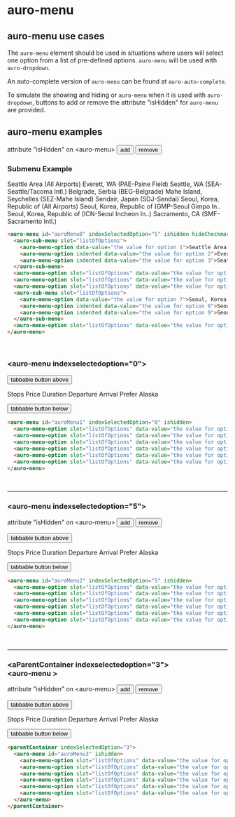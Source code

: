 # auro-menu

## auro-menu use cases

The `auro-menu` element should be used in situations where users will select one option from a list of pre-defined options.
`auro-menu` will be used with `auro-dropdown`.

An auto-complete version of `auro-menu` can be found at `auro-auto-complete`.

To simulate the showing and hiding or `auro-menu` when it is used with `auro-dropdown`, buttons to add or remove the attribute "isHidden" for `auro-menu` are provided.

## auro-menu examples

<div class="actions">
<span>attribute "isHidden" on &lt;auro-menu&gt;</span>
<button class="attributeChangeButton" onclick="addAttributeIsHidden('auroMenu1')" tabindex="-1">add</button>
<button class="attributeChangeButton" onclick="removeAttributeIsHidden('auroMenu1')" tabindex="-1">remove</button>
</div>

### Submenu Example
<div class="exampleWrapper">
  <auro-menu id="auroMenu0" indexSelectedOption="5" ishidden hideCheckmark>
    <auro-sub-menu slot="listOfOptions">
      <auro-menu-option data-value="the value for option 1">Seattle Area (All Airports)</auro-menu-option>
      <auro-menu-option indented data-value="the value for option 2">Everett, WA (PAE-Paine Field)</auro-menu-option>
      <auro-menu-option indented data-value="the value for option 3">Seattle, WA (SEA-Seattle/Tacoma Intl.)</auro-menu-option>
    </auro-sub-menu>
    <auro-menu-option slot="listOfOptions" data-value="the value for option 4">Belgrade, Serbia (BEG-Belgrade)</auro-menu-option>
    <auro-menu-option slot="listOfOptions" data-value="the value for option 5">Mahe Island, Seychelles (SEZ-Mahe Island)</auro-menu-option>
    <auro-menu-option slot="listOfOptions" data-value="the value for option 6">Sendair, Japan (SDJ-Sendai)</auro-menu-option>
    <auro-sub-menu slot="listOfOptions">
      <auro-menu-option data-value="the value for option 7">Seoul, Korea, Republic of (All Airports)</auro-menu-option>
      <auro-menu-option indented data-value="the value for option 8">Seoul, Korea, Republic of (GMP-Seoul Gimpo In..</auro-menu-option>
      <auro-menu-option indented data-value="the value for option 9">Seoul, Korea, Republic of (ICN-Seoul Incheon In..)</auro-menu-option>
    </auro-sub-menu>
    <auro-menu-option slot="listOfOptions" data-value="the value for option 9">Sacramento, CA (SMF-Sacramento Intl.)</auro-menu-option>
  </auro-menu>
</div>

<auro-accordion lowProfile justifyRight>

  ```html
  <auro-menu id="auroMenu0" indexSelectedOption="5" ishidden hideCheckmark>
    <auro-sub-menu slot="listOfOptions">
      <auro-menu-option data-value="the value for option 1">Seattle Area (All Airports)</auro-menu-option>
      <auro-menu-option indented data-value="the value for option 2">Everett, WA (PAE-Paine Field)</auro-menu-option>
      <auro-menu-option indented data-value="the value for option 3">Seattle, WA (SEA-Seattle/Tacoma Intl.)</auro-menu-option>
    </auro-sub-menu>
    <auro-menu-option slot="listOfOptions" data-value="the value for option 4">Belgrade, Serbia (BEG-Belgrade)</auro-menu-option>
    <auro-menu-option slot="listOfOptions" data-value="the value for option 5">Mahe Island, Seychelles (SEZ-Mahe Island)</auro-menu-option>
    <auro-menu-option slot="listOfOptions" data-value="the value for option 6">Sendair, Japan (SDJ-Sendai)</auro-menu-option>
    <auro-sub-menu slot="listOfOptions">
      <auro-menu-option data-value="the value for option 7">Seoul, Korea, Republic of (All Airports)</auro-menu-option>
      <auro-menu-option indented data-value="the value for option 8">Seoul, Korea, Republic of (GMP-Seoul Gimpo In..</auro-menu-option>
      <auro-menu-option indented data-value="the value for option 9">Seoul, Korea, Republic of (ICN-Seoul Incheon In..)</auro-menu-option>
    </auro-sub-menu>
    <auro-menu-option slot="listOfOptions" data-value="the value for option 9">Sacramento, CA (SMF-Sacramento Intl.)</auro-menu-option>
  </auro-menu>
  ```

</auro-accordion>

<br/>

### &lt;auro-menu indexselectedoption="0"&gt;

<div class="exampleWrapper">

  <button id="tabbableButtonAbove" class="tabbableButton" tabindex="0">tabbable button above</button>

  <auro-menu id="auroMenu1" indexSelectedOption="0" ishidden>
    <auro-menu-option slot="listOfOptions" data-value="the value for option 1">Stops</auro-menu-option>
    <auro-menu-option slot="listOfOptions" data-value="the value for option 2">Price</auro-menu-option>
    <auro-menu-option slot="listOfOptions" data-value="the value for option 3">Duration</auro-menu-option>
    <auro-menu-option slot="listOfOptions" data-value="the value for option 4">Departure</auro-menu-option>
    <auro-menu-option slot="listOfOptions" data-value="the value for option 5">Arrival</auro-menu-option>
    <auro-menu-option slot="listOfOptions" data-value="the value for option 6">Prefer Alaska</auro-menu-option>
  </auro-menu>

  <button id="tabbableButtonBelow" class="tabbableButton" tabindex tabindex="0">tabbable button below</button>

</div>

<auro-accordion lowProfile justifyRight>

  ```html
  <auro-menu id="auroMenu1" indexSelectedOption="0" ishidden>
    <auro-menu-option slot="listOfOptions" data-value="the value for option 1">Stops</auro-menu-option>
    <auro-menu-option slot="listOfOptions" data-value="the value for option 2">Price</auro-menu-option>
    <auro-menu-option slot="listOfOptions" data-value="the value for option 3">Duration</auro-menu-option>
    <auro-menu-option slot="listOfOptions" data-value="the value for option 4">Departure</auro-menu-option>
    <auro-menu-option slot="listOfOptions" data-value="the value for option 5">Arrival</auro-menu-option>
    <auro-menu-option slot="listOfOptions" data-value="the value for option 6">Prefer Alaska</auro-menu-option>
  </auro-menu>
  ```

</auro-accordion>

<br/>

***

### &lt;auro-menu indexselectedoption="5"&gt;

<div class="actions">
<span>attribute "isHidden" on &lt;auro-menu&gt;</span>
<button class="attributeChangeButton" onclick="addAttributeIsHidden('auroMenu2')" tabindex="-1">add</button>
<button class="attributeChangeButton" onclick="removeAttributeIsHidden('auroMenu2')" tabindex="-1">remove</button>
</div>

<div class="exampleWrapper">

  <button id="tabbableButtonAbove" class="tabbableButton" tabindex tabindex="0">tabbable button above</button>

  <auro-menu id="auroMenu2" indexSelectedOption="5" ishidden>
    <auro-menu-option slot="listOfOptions" data-value="the value for option 1">Stops</auro-menu-option>
    <auro-menu-option slot="listOfOptions" data-value="the value for option 2">Price</auro-menu-option>
    <auro-menu-option slot="listOfOptions" data-value="the value for option 3">Duration</auro-menu-option>
    <auro-menu-option slot="listOfOptions" data-value="the value for option 4">Departure</auro-menu-option>
    <auro-menu-option slot="listOfOptions" data-value="the value for option 5">Arrival</auro-menu-option>
    <auro-menu-option slot="listOfOptions" data-value="the value for option 6">Prefer Alaska</auro-menu-option>
  </auro-menu>

  <button id="tabbableButtonBelow" class="tabbableButton" tabindex tabindex="0">tabbable button below</button>

</div>

<auro-accordion lowProfile justifyRight>

  ```html
  <auro-menu id="auroMenu2" indexSelectedOption="5" ishidden>
    <auro-menu-option slot="listOfOptions" data-value="the value for option 1">Stops</auro-menu-option>
    <auro-menu-option slot="listOfOptions" data-value="the value for option 2">Price</auro-menu-option>
    <auro-menu-option slot="listOfOptions" data-value="the value for option 3">Duration</auro-menu-option>
    <auro-menu-option slot="listOfOptions" data-value="the value for option 4">Departure</auro-menu-option>
    <auro-menu-option slot="listOfOptions" data-value="the value for option 5">Arrival</auro-menu-option>
    <auro-menu-option slot="listOfOptions" data-value="the value for option 6">Prefer Alaska</auro-menu-option>
  </auro-menu>
  ```

</auro-accordion>

<br/>

***

### &lt;aParentContainer indexselectedoption="3"&gt;<br/>&lt;auro-menu &gt;

<div class="actions">
<span>attribute "isHidden" on &lt;auro-menu&gt;</span>
<button class="attributeChangeButton" onclick="addAttributeIsHidden('auroMenu3')" tabindex="-1">add</button>
<button class="attributeChangeButton" onclick="removeAttributeIsHidden('auroMenu3')" tabindex="-1">remove</button>
</div>

<div class="exampleWrapper">

  <button id="tabbableButtonAbove" tabindex="0">tabbable button above</button>

  <parentContainer indexSelectedOption="3">
    <auro-menu id="auroMenu3" ishidden>
      <auro-menu-option slot="listOfOptions" data-value="the value for option 1">Stops</auro-menu-option>
      <auro-menu-option slot="listOfOptions" data-value="the value for option 2">Price</auro-menu-option>
      <auro-menu-option slot="listOfOptions" data-value="the value for option 3">Duration</auro-menu-option>
      <auro-menu-option slot="listOfOptions" data-value="the value for option 4">Departure</auro-menu-option>
      <auro-menu-option slot="listOfOptions" data-value="the value for option 5">Arrival</auro-menu-option>
      <auro-menu-option slot="listOfOptions" data-value="the value for option 6">Prefer Alaska</auro-menu-option>
    </auro-menu>
  </parentContainer>

  <button id="tabbableButtonBelow" tabindex="0">tabbable button below</button>

</div>

<auro-accordion lowProfile justifyRight>

  ```html
  <parentContainer indexSelectedOption="3">
    <auro-menu id="auroMenu3" ishidden>
      <auro-menu-option slot="listOfOptions" data-value="the value for option 1">Stops</auro-menu-option>
      <auro-menu-option slot="listOfOptions" data-value="the value for option 2">Price</auro-menu-option>
      <auro-menu-option slot="listOfOptions" data-value="the value for option 3">Duration</auro-menu-option>
      <auro-menu-option slot="listOfOptions" data-value="the value for option 4">Departure</auro-menu-option>
      <auro-menu-option slot="listOfOptions" data-value="the value for option 5">Arrival</auro-menu-option>
      <auro-menu-option slot="listOfOptions" data-value="the value for option 6">Prefer Alaska</auro-menu-option>
    </auro-menu>
  </parentContainer>
  ```

</auro-accordion>